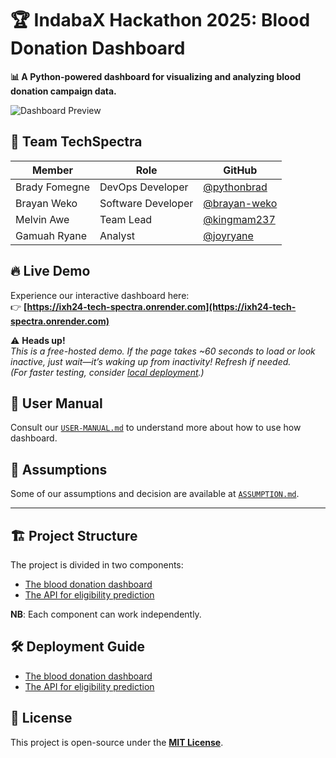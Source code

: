 # 🏆 IndabaX Hackathon 2025: Blood Donation Dashboard  

**📊 A Python-powered dashboard for visualizing and analyzing blood donation campaign data.**  

![Dashboard Preview](https://github.com/user-attachments/assets/360d09ef-e094-4c6f-aa9e-128bc119e542)

## 🚀 **Team TechSpectra**  

| Member            | Role                     | GitHub                                         |  
|-------------------|--------------------------|------------------------------------------------|  
| Brady Fomegne     | DevOps Developer         | [@pythonbrad](https://github.com/pythonbrad)   |  
| Brayan Weko       | Software Developer       | [@brayan-weko](https://github.com/brayan-weko) |  
| Melvin Awe        | Team Lead                | [@kingmam237](https://github.com/kingmam237)   |  
| Gamuah Ryane      | Analyst                  | [@joyryane](https://github.com/joyryane)       |  

## 🔥 **Live Demo**  
Experience our interactive dashboard here:  
👉 **[https://ixh24-tech-spectra.onrender.com](https://ixh24-tech-spectra.onrender.com)**  

⚠️ **Heads up!**  
*This is a free-hosted demo. If the page takes ~60 seconds to load or look inactive, just wait—it’s waking up from inactivity! Refresh if needed.*  
*(For faster testing, consider [local deployment](#-deployment-guide).)*  

## 📖 **User Manual**
Consult our [`USER-MANUAL.md`](dashboard/USER-MANUAL.md) to understand more about how to use how dashboard. 

## 🤔 **Assumptions**
Some of our assumptions and decision are available at [`ASSUMPTION.md`](ASSUMPTION.md).

---

## 🏗️ **Project Structure**

The project is divided in two components:

- [The blood donation dashboard](dashboard/README.md)
- [The API for eligibility prediction](api/README.md)

**NB**: Each component can work independently.

## 🛠️ **Deployment Guide**

- [The blood donation dashboard](dashboard/README.md)
- [The API for eligibility prediction](api/README.md)

## 📜 **License**  
This project is open-source under the **[MIT License](LICENSE)**.  
